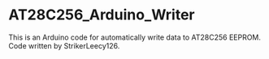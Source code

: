 # AT28C256_Arduino_Writer

This is an Arduino code for automatically write data to AT28C256 EEPROM. Code written by StrikerLeecy126.
